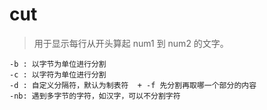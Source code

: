 # cut

> 用于显示每行从开头算起 num1 到 num2 的文字。

```
-b : 以字节为单位进行分割
-c : 以字符为单位进行分割
-d : 自定义分隔符，默认为制表符  + -f 先分割再取哪一个部分的内容
-nb: 遇到多字节的字符，如汉字，可以不分割字符
```

